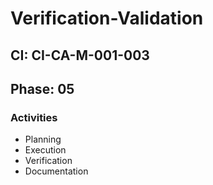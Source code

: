 # Verification-Validation

## CI: CI-CA-M-001-003
## Phase: 05

### Activities
- Planning
- Execution
- Verification
- Documentation
